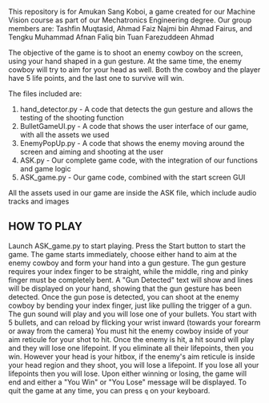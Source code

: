 This repository is for Amukan Sang Koboi, a game created for our Machine Vision course as part of our Mechatronics Engineering degree.
Our group members are: Tashfin Muqtasid, Ahmad Faiz Najmi bin Ahmad Fairus, and Tengku Muhammad Afnan Faliq bin Tuan Farezuddeen Ahmad

The objective of the game is to shoot an enemy cowboy on the screen, using your hand shaped in a gun gesture.
At the same time, the enemy cowboy will try to aim for your head as well.
Both the cowboy and the player have 5 life points, and the last one to survive will win.

The files included are:
1. hand_detector.py - A code that detects the gun gesture and allows the testing of the shooting function
2. BulletGameUI.py - A code that shows the user interface of our game, with all the assets we used
3. EnemyPopUp.py - A code that shows the enemy moving around the screen and aiming and shooting at the user
4. ASK.py - Our complete game code, with the integration of our functions and game logic
5. ASK_game.py - Our game code, combined with the start screen GUI

All the assets used in our game are inside the ASK file, which include audio tracks and images

## HOW TO PLAY ##
Launch ASK_game.py to start playing.
Press the Start button to start the game.
The game starts immediately, choose either hand to aim at the enemy cowboy and form your hand into a gun gesture.
The gun gesture requires your index finger to be straight, while the middle, ring and pinky finger must be completely bent.
A "Gun Detected" text will show and lines will be displayed on your hand, showing that the gun gesture has been detected.
Once the gun pose is detected, you can shoot at the enemy cowboy by bending your index finger, just like pulling the trigger of a gun.
The gun sound will play and you will lose one of your bullets.
You start with 5 bullets, and can reload by flicking your wrist inward (towards your forearm or away from the camera)
You must hit the enemy cowboy inside of your aim reticule for your shot to hit.
Once the enemy is hit, a hit sound will play and they will lose one lifepoint.
If you eliminate all their lifepoints, then you win.
However your head is your hitbox, if the enemy's aim reticule is inside your head region and they shoot, you will lose a lifepoint.
If you lose all your lifepoints then you will lose.
Upon either winning or losing, the game will end and either a "You Win" or "You Lose" message will be displayed.
To quit the game at any time, you can press `q` on your keyboard.


